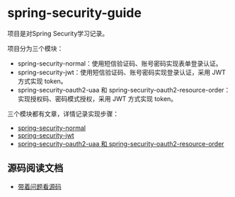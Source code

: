 # spring-security-guide

项目是对Spring Security学习记录。

项目分为三个模块：
- spring-security-normal：使用短信验证码、账号密码实现表单登录认证。
- spring-security-jwt：使用短信验证码、账号密码实现登录认证，采用 JWT 方式实现 token。
- spring-security-oauth2-uaa 和 spring-security-oauth2-resource-order：实现授权码、密码模式授权，采用 JWT 方式实现 token。

三个模块都有文章，详情记录实现步骤：
- [spring-security-normal](https://github.com/huanlian77/spring-security-guide/tree/master/document/账号和短信表单登录认证.md)
- [spring-security-jwt](https://github.com/huanlian77/spring-security-guide/tree/master/document/账号和短信表单登录认证整合JWT.md)
- [spring-security-oauth2-uaa 和 spring-security-oauth2-resource-order](https://github.com/huanlian77/spring-security-guide/tree/master/document/整合oauth2实现授权码和密码模式授权.md)

## 源码阅读文档
- [带着问题看源码](https://github.com/huanlian77/spring-security-guide/tree/master/document/带着问题看源码.md)
